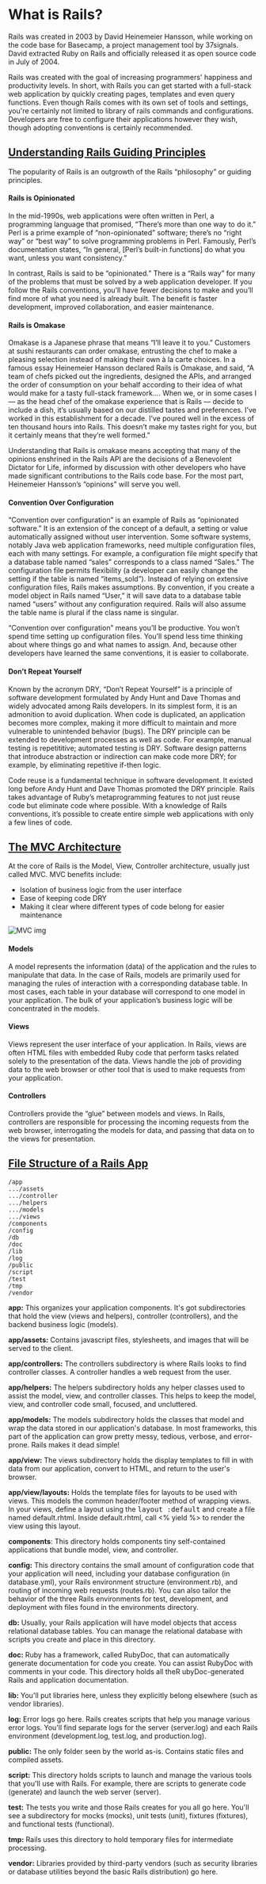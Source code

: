 # What is Rails?

Rails was created in 2003 by David Heinemeier Hansson, while working on the code base for Basecamp, a project management tool by 37signals. David extracted Ruby on Rails and officially released it as open source code in July of 2004.

Rails was created with the goal of increasing programmers' happiness and productivity levels. In short, with Rails you can get started with a full-stack web application by quickly creating pages, templates and even query functions. Even though Rails comes with its own set of tools and settings, you're certainly not limited to library of rails commands and configurations. Developers are free to configure their applications however they wish, though adopting conventions is certainly recommended.

## [Understanding Rails Guiding Principles](http://railsapps.github.io/what-is-ruby-rails.html)
The popularity of Rails is an outgrowth of the Rails “philosophy” or guiding principles.

#### Rails is Opinionated
In the mid-1990s, web applications were often written in Perl, a programming language that promised, “There’s more than one way to do it.” Perl is a prime example of “non-opinionated” software; there’s no “right way” or “best way” to solve programming problems in Perl. Famously, Perl’s documentation states, “In general, [Perl’s built-in functions] do what you want, unless you want consistency.”

In contrast, Rails is said to be “opinionated.” There is a “Rails way” for many of the problems that must be solved by a web application developer. If you follow the Rails conventions, you’ll have fewer decisions to make and you’ll find more of what you need is already built. The benefit is faster development, improved collaboration, and easier maintenance.

#### Rails is Omakase
Omakase is a Japanese phrase that means “I’ll leave it to you.” Customers at sushi restaurants can order omakase, entrusting the chef to make a pleasing selection instead of making their own à la carte choices. In a famous essay Heinemeier Hansson declared Rails is Omakase, and said, “A team of chefs picked out the ingredients, designed the APIs, and arranged the order of consumption on your behalf according to their idea of what would make for a tasty full-stack framework…. When we, or in some cases I — as the head chef of the omakase experience that is Rails — decide to include a dish, it’s usually based on our distilled tastes and preferences. I’ve worked in this establishment for a decade. I’ve poured well in the excess of ten thousand hours into Rails. This doesn’t make my tastes right for you, but it certainly means that they’re well formed.”

Understanding that Rails is omakase means accepting that many of the opinions enshrined in the Rails API are the decisions of a Benevolent Dictator for Life, informed by discussion with other developers who have made significant contributions to the Rails code base. For the most part, Heinemeier Hansson’s “opinions” will serve you well.

#### Convention Over Configuration
“Convention over configuration” is an example of Rails as “opinionated software.” It is an extension of the concept of a default, a setting or value automatically assigned without user intervention. Some software systems, notably Java web application frameworks, need multiple configuration files, each with many settings. For example, a configuration file might specify that a database table named “sales” corresponds to a class named “Sales.” The configuration file permits flexibility (a developer can easily change the setting if the table is named “items_sold”). Instead of relying on extensive configuration files, Rails makes assumptions. By convention, if you create a model object in Rails named “User,” it will save data to a database table named “users” without any configuration required. Rails will also assume the table name is plural if the class name is singular.

“Convention over configuration” means you’ll be productive. You won’t spend time setting up configuration files. You’ll spend less time thinking about where things go and what names to assign. And, because other developers have learned the same conventions, it is easier to collaborate.

#### Don’t Repeat Yourself
Known by the acronym DRY, “Don’t Repeat Yourself” is a principle of software development formulated by Andy Hunt and Dave Thomas and widely advocated among Rails developers. In its simplest form, it is an admonition to avoid duplication. When code is duplicated, an application becomes more complex, making it more difficult to maintain and more vulnerable to unintended behavior (bugs). The DRY principle can be extended to development processes as well as code. For example, manual testing is repetititive; automated testing is DRY. Software design patterns that introduce abstraction or indirection can make code more DRY; for example, by eliminating repetitive if-then logic.

Code reuse is a fundamental technique in software development. It existed long before Andy Hunt and Dave Thomas promoted the DRY principle. Rails takes advantage of Ruby’s metaprogramming features to not just reuse code but eliminate code where possible. With a knowledge of Rails conventions, it’s possible to create entire simple web applications with only a few lines of code.

## [The MVC Architecture](http://guides.rubyonrails.org/v3.2.21/getting_started.html#the-mvc-architecture)
At the core of Rails is the Model, View, Controller architecture, usually just called MVC. MVC benefits include:

* Isolation of business logic from the user interface
* Ease of keeping code DRY
* Making it clear where different types of code belong for easier maintenance

![MVC img](https://camo.githubusercontent.com/f315ed8c47a7f129e1ba190352a3fef313b266d1/687474703a2f2f656c6962696c646e65722e66696c65732e776f726470726573732e636f6d2f323031322f30362f73637265656e2d73686f742d323031322d30362d30352d61742d322d31322d31382d616d2e706e67)

#### Models
A model represents the information (data) of the application and the rules to manipulate that data. In the case of Rails, models are primarily used for managing the rules of interaction with a corresponding database table. In most cases, each table in your database will correspond to one model in your application. The bulk of your application’s business logic will be concentrated in the models.

#### Views
Views represent the user interface of your application. In Rails, views are often HTML files with embedded Ruby code that perform tasks related solely to the presentation of the data. Views handle the job of providing data to the web browser or other tool that is used to make requests from your application.

#### Controllers
Controllers provide the “glue” between models and views. In Rails, controllers are responsible for processing the incoming requests from the web browser, interrogating the models for data, and passing that data on to the views for presentation.

## [File Structure of a Rails App](http://www.tutorialspoint.com/ruby-on-rails/rails-directory-structure.htm)

```
/app
.../assets
.../controller
.../helpers
.../models
.../views
/components
/config
/db
/doc
/lib
/log
/public
/script
/test
/tmp
/vendor
```

**app:** This organizes your application components. It's got subdirectories that hold the view (views and helpers), controller (controllers), and the backend business logic (models).

**app/assets:** Contains javascript files, stylesheets, and images that will be served to the client.

**app/controllers:** The controllers subdirectory is where Rails looks to find controller classes. A controller handles a web request from the user.

**app/helpers:** The helpers subdirectory holds any helper classes used to assist the model, view, and controller classes. This helps to keep the model, view, and controller code small, focused, and uncluttered.

**app/models:** The models subdirectory holds the classes that model and wrap the data stored in our application's database. In most frameworks, this part of the application can grow pretty messy, tedious, verbose, and error-prone. Rails makes it dead simple!

**app/view:** The views subdirectory holds the display templates to fill in with data from our application, convert to HTML, and return to the user's browser.

**app/view/layouts:** Holds the template files for layouts to be used with views. This models the common header/footer method of wrapping views. In your views, define a layout using the <tt>layout :default</tt> and create a file named default.rhtml. Inside default.rhtml, call <% yield %> to render the view using this layout.

**components**: This directory holds components tiny self-contained applications that bundle model, view, and controller.

**config:** This directory contains the small amount of configuration code that your application will need, including your database configuration (in database.yml), your Rails environment structure (environment.rb), and routing of incoming web requests (routes.rb). You can also tailor the behavior of the three Rails environments for test, development, and deployment with files found in the environments directory.

**db:** Usually, your Rails application will have model objects that access relational database tables. You can manage the relational database with scripts you create and place in this directory.

**doc:** Ruby has a framework, called RubyDoc, that can automatically generate documentation for code you create. You can assist RubyDoc with comments in your code. This directory holds all theR ubyDoc-generated Rails and application documentation.

**lib:** You'll put libraries here, unless they explicitly belong elsewhere (such as vendor libraries).

**log:** Error logs go here. Rails creates scripts that help you manage various error logs. You'll find separate logs for the server (server.log) and each Rails environment (development.log, test.log, and production.log).

**public:** The only folder seen by the world as-is. Contains static files and compiled assets.

**script:** This directory holds scripts to launch and manage the various tools that you'll use with Rails. For example, there are scripts to generate code (generate) and launch the web server (server).

**test:** The tests you write and those Rails creates for you all go here. You'll see a subdirectory for mocks (mocks), unit tests (unit), fixtures (fixtures), and functional tests (functional).

**tmp:** Rails uses this directory to hold temporary files for intermediate processing.

**vendor:** Libraries provided by third-party vendors (such as security libraries or database utilities beyond the basic Rails distribution) go here.
